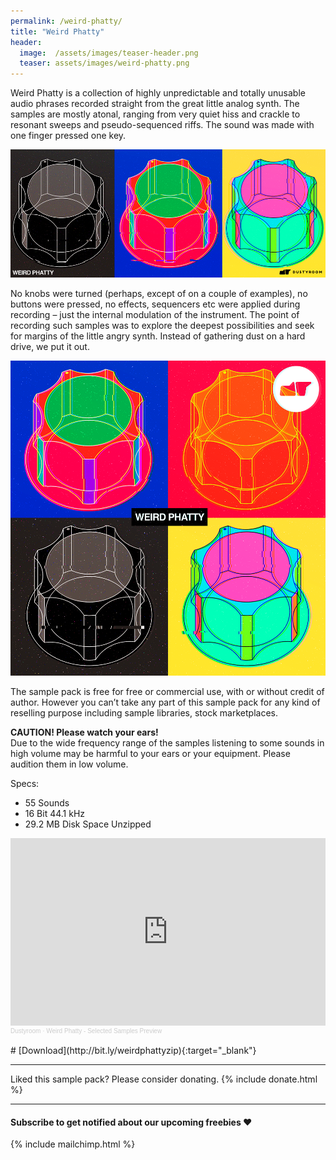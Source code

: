 ```yaml
---
permalink: /weird-phatty/
title: "Weird Phatty"
header:
  image:  /assets/images/teaser-header.png
  teaser: assets/images/weird-phatty.png
---
```


Weird Phatty is a collection of highly unpredictable and totally unusable audio phrases recorded straight from the great little analog synth. The samples are mostly atonal, ranging from very quiet hiss and crackle to resonant sweeps and pseudo-sequenced riffs. The sound was made with one finger pressed one key.  

![](/assets/images/weird_phatty_wide.png)

 No knobs were turned (perhaps, except of on a couple of examples), no buttons were pressed, no effects, sequencers etc were applied during recording – just the internal modulation of the instrument. The point of recording such samples was to explore the deepest possibilities and seek for margins of the little angry synth. Instead of gathering dust on a hard drive, we put it out.  

![](/assets/images/weird_phatty_square.png)

The sample pack is free for free or commercial use, with or without credit of author. However you can’t take any part of this sample pack for any kind of reselling purpose including sample libraries, stock marketplaces.  

**CAUTION! Please watch your ears!**  
Due to the wide frequency range of the samples listening to some sounds in high volume may be harmful to your ears or your equipment. Please audition them in low volume.  

Specs:  
  * 55 Sounds
  * 16 Bit 44.1 kHz
  * 29.2 MB Disk Space Unzipped  

<iframe width="100%" height="300" scrolling="no" frameborder="no" allow="autoplay" src="https://w.soundcloud.com/player/?url=https%3A//api.soundcloud.com/tracks/276797461%3Fsecret_token%3Ds-swLlC&color=%23ff5500&auto_play=false&hide_related=false&show_comments=true&show_user=true&show_reposts=false&show_teaser=true&visual=true"></iframe><div style="font-size: 10px; color: #cccccc;line-break: anywhere;word-break: normal;overflow: hidden;white-space: nowrap;text-overflow: ellipsis; font-family: Interstate,Lucida Grande,Lucida Sans Unicode,Lucida Sans,Garuda,Verdana,Tahoma,sans-serif;font-weight: 100;"><a href="https://soundcloud.com/dstrm" title="Dustyroom" target="_blank" style="color: #cccccc; text-decoration: none;">Dustyroom</a> · <a href="https://soundcloud.com/dstrm/weird-phatty-selected-samples-preview/s-swLlC" title="Weird Phatty - Selected Samples Preview" target="_blank" style="color: #cccccc; text-decoration: none;">Weird Phatty - Selected Samples Preview</a></div>  

<br/>
# [Download](http://bit.ly/weirdphattyzip){:target="_blank"}

---

Liked this sample pack? Please consider donating. 
{% include donate.html %}

---

#### Subscribe to get notified about our upcoming freebies ❤️  
{% include mailchimp.html %}
